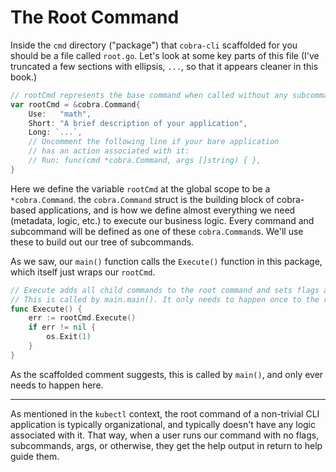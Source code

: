 # The Root Command

Inside the `cmd` directory ("package") that `cobra-cli` scaffolded for you
should be a file called `root.go`. Let's look at some key parts of this file
(I've truncated a few sections with ellipsis, `...`, so that it appears cleaner in this book.)

```go
// rootCmd represents the base command when called without any subcommands
var rootCmd = &cobra.Command{
	Use:   "math",
	Short: "A brief description of your application",
	Long: `...`,
	// Uncomment the following line if your bare application
	// has an action associated with it:
	// Run: func(cmd *cobra.Command, args []string) { },
}
```

Here we define the variable `rootCmd` at the global scope to be a
`*cobra.Command`. the `cobra.Command` struct is the building block of
cobra-based applications, and is how we define almost everything we need
(metadata, logic, etc.) to execute our business logic. Every command and
subcommand will be defined as one of these `cobra.Command`s. We'll use these to
build out our tree of subcommands.

As we saw, our `main()` function calls the `Execute()` function in this package,
which itself just wraps our `rootCmd`. 

```go
// Execute adds all child commands to the root command and sets flags appropriately.
// This is called by main.main(). It only needs to happen once to the rootCmd.
func Execute() {
	err := rootCmd.Execute()
	if err != nil {
		os.Exit(1)
	}
}
```

As the scaffolded comment suggests, this is called by `main()`, and only ever
needs to happen here.

---

As mentioned in the `kubectl` context, the root command of a non-trivial CLI
application is typically organizational, and typically doesn't have any logic
associated with it. That way, when a user runs our command with no flags,
subcommands, args, or otherwise, they get the help output in return to help
guide them.
